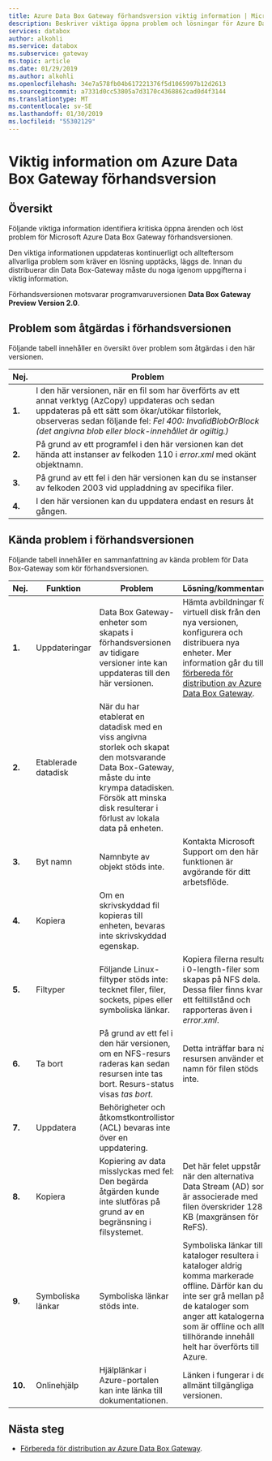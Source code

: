 ```yaml
---
title: Azure Data Box Gateway förhandsversion viktig information | Microsoft Docs
description: Beskriver viktiga öppna problem och lösningar för Azure Data Box-Gateway som kör förhandsversionen.
services: databox
author: alkohli
ms.service: databox
ms.subservice: gateway
ms.topic: article
ms.date: 01/29/2019
ms.author: alkohli
ms.openlocfilehash: 34e7a578fb04b617221376f5d1065997b12d2613
ms.sourcegitcommit: a7331d0cc53805a7d3170c4368862cad0d4f3144
ms.translationtype: MT
ms.contentlocale: sv-SE
ms.lasthandoff: 01/30/2019
ms.locfileid: "55302129"
---
```

# <a name="azure-data-box-gateway-preview-release-notes"></a>Viktig information om Azure Data Box Gateway förhandsversion

## <a name="overview"></a>Översikt

Följande viktiga information identifiera kritiska öppna ärenden och löst problem för Microsoft Azure Data Box Gateway förhandsversionen.

Den viktiga informationen uppdateras kontinuerligt och allteftersom allvarliga problem som kräver en lösning upptäcks, läggs de. Innan du distribuerar din Data Box-Gateway måste du noga igenom uppgifterna i viktig information.

Förhandsversionen motsvarar programvaruversionen **Data Box Gateway Preview Version 2.0**.

## <a name="issues-fixed-in-preview-release"></a>Problem som åtgärdas i förhandsversionen

Följande tabell innehåller en översikt över problem som åtgärdas i den här versionen.

| Nej. | Problem |
| --- | --- |
| **1.** | I den här versionen, när en fil som har överförts av ett annat verktyg (AzCopy) uppdateras och sedan uppdateras på ett sätt som ökar/utökar filstorlek, observeras sedan följande fel: *Fel 400: InvalidBlobOrBlock (det angivna blob eller block-innehållet är ogiltig.)*|
| **2.** |På grund av ett programfel i den här versionen kan det hända att instanser av felkoden 110 i *error.xml* med okänt objektnamn. | 
| **3.** |På grund av ett fel i den här versionen kan du se instanser av felkoden 2003 vid uppladdning av specifika filer. | 
| **4.** |I den här versionen kan du uppdatera endast en resurs åt gången. | 


## <a name="known-issues-in-preview-release"></a>Kända problem i förhandsversionen

Följande tabell innehåller en sammanfattning av kända problem för Data Box-Gateway som kör förhandsversionen.

| Nej. | Funktion | Problem | Lösning/kommentarer |
| --- | --- | --- | --- |
| **1.** |Uppdateringar |Data Box Gateway-enheter som skapats i förhandsversionen av tidigare versioner inte kan uppdateras till den här versionen. |Hämta avbildningar för virtuell disk från den nya versionen, konfigurera och distribuera nya enheter. Mer information går du till [förbereda för distribution av Azure Data Box Gateway](data-box-gateway-deploy-prep.md). |
| **2.** |Etablerade datadisk |När du har etablerat en datadisk med en viss angivna storlek och skapat den motsvarande Data Box-Gateway, måste du inte krympa datadisken. Försök att minska disk resulterar i förlust av lokala data på enheten. | |
| **3.** |Byt namn |Namnbyte av objekt stöds inte. |Kontakta Microsoft Support om den här funktionen är avgörande för ditt arbetsflöde. |
| **4.** |Kopiera| Om en skrivskyddad fil kopieras till enheten, bevaras inte skrivskyddad egenskap. | |
| **5.** |Filtyper | Följande Linux-filtyper stöds inte: tecknet filer, filer, sockets, pipes eller symboliska länkar.  |Kopiera filerna resultat i 0-length-filer som skapas på NFS dela. Dessa filer finns kvar i ett feltillstånd och rapporteras även i *error.xml*. |
| **6.** |Ta bort | På grund av ett fel i den här versionen, om en NFS-resurs raderas kan sedan resursen inte tas bort. Resurs-status visas *tas bort*.  |Detta inträffar bara när resursen använder ett namn för filen stöds inte. |
| **7.** |Uppdatera | Behörigheter och åtkomstkontrollistor (ACL) bevaras inte över en uppdatering.  | |
| **8.** |Kopiera | Kopiering av data misslyckas med fel:  Den begärda åtgärden kunde inte slutföras på grund av en begränsning i filsystemet.  |Det här felet uppstår när den alternativa Data Stream (AD) som är associerade med filen överskrider 128 KB (maxgränsen för ReFS).  |
| **9.** |Symboliska länkar |Symboliska länkar stöds inte.  |Symboliska länkar till kataloger resultera i kataloger aldrig komma markerade offline. Därför kan du inte ser grå mellan på de kataloger som anger att katalogerna som är offline och allt tillhörande innehåll helt har överförts till Azure. |
| **10.** |Onlinehjälp |Hjälplänkar i Azure-portalen kan inte länka till dokumentationen.|Länken i fungerar i den allmänt tillgängliga versionen. |



## <a name="next-steps"></a>Nästa steg

- [Förbereda för distribution av Azure Data Box Gateway](data-box-gateway-deploy-prep.md).


